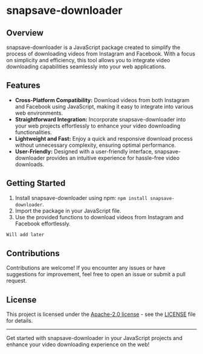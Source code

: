 # snapsave-downloader

## Overview
snapsave-downloader is a JavaScript package created to simplify the process of downloading videos from Instagram and Facebook. With a focus on simplicity and efficiency, this tool allows you to integrate video downloading capabilities seamlessly into your web applications.

## Features
- **Cross-Platform Compatibility:** Download videos from both Instagram and Facebook using JavaScript, making it easy to integrate into various web environments.
- **Straightforward Integration:** Incorporate snapsave-downloader into your web projects effortlessly to enhance your video downloading functionalities.
- **Lightweight and Fast:** Enjoy a quick and responsive download process without unnecessary complexity, ensuring optimal performance.
- **User-Friendly:** Designed with a user-friendly interface, snapsave-downloader provides an intuitive experience for hassle-free video downloads.

## Getting Started
1. Install snapsave-downloader using npm: `npm install snapsave-downloader`.
2. Import the package in your JavaScript file.
3. Use the provided functions to download videos from Instagram and Facebook effortlessly.

```javascript
Will add later
```

## Contributions
Contributions are welcome! If you encounter any issues or have suggestions for improvement, feel free to open an issue or submit a pull request.

## License
This project is licensed under the [Apache-2.0 license](LICENSE) - see the [LICENSE](LICENSE) file for details.

---

Get started with snapsave-downloader in your JavaScript projects and enhance your video downloading experience on the web!
